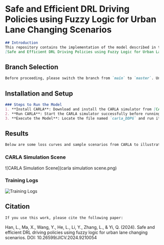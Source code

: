 # Safe and Efficient DRL Driving Policies using Fuzzy Logic for Urban Lane Changing Scenarios

```markdown
## Introduction
This repository contains the implementation of the model described in the paper:
[Safe and Efficient DRL Driving Policies using Fuzzy Logic for Urban Lane Changing Scenarios](https://doi.org/10.26599/JICV.2024.9210054)
```

## Branch Selection
```markdown
Before proceeding, please switch the branch from `main` to `master`. Under the `master` branch, you will find a folder named `11`. Please download this folder before running the model.
```

## Installation and Setup
```markdown
### Steps to Run the Model
1. **Install CARLA**: Download and install the CARLA simulator from [CARLA's official website](https://carla.org/).
2. **Run CARLA**: Start the CARLA simulator successfully before running the model.
3. **Execute the Model**: Locate the file named `carla_DDPG` and run it to reproduce the results.
```

## Results
```markdown
Below are some loss curves and sample scenarios from CARLA to illustrate the model's performance:
```

### CARLA Simulation Scene
![CARLA Simulation Scene](carla simulation scene.png)

### Training Logs
![Training Logs](d228573c181512399ee9b81d4b069dc.png)

## Citation
```markdown
If you use this work, please cite the following paper:
```
Han, L., Ma, X., Wang, Y., He, L., Li, Y., Zhang, L., & Yi, Q. (2024). Safe and efficient DRL driving policies using fuzzy logic for urban lane changing scenarios. DOI: 10.26599/JICV.2024.9210054
```

